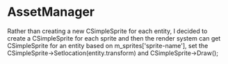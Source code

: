 # AssetManager

Rather than creating a new CSimpleSprite for each entity, I decided to create a CSimpleSprite for each sprite and then the render system can get CSimpleSprite for an entity based on m_sprites['sprite-name'], set the CSimpleSprite->Setlocation(entity.transform) and CSimpleSprite->Draw();
